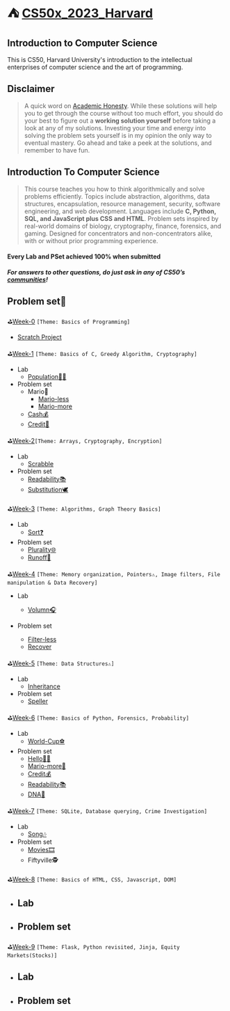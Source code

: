 # ⛺️ [CS50x_2023_Harvard](https://cs50.harvard.edu/x/2023/)

## Introduction to Computer Science

This is CS50, Harvard University's introduction to the intellectual enterprises of computer science and the art of programming.

## Disclaimer

> A quick word on [Academic Honesty](https://cs50.harvard.edu/x/2022/honesty/). While these solutions will help you to get through the course without too much effort, you should do your best to figure out a **working solution yourself** before taking a look at any of my solutions. Investing your time and energy into solving the problem sets yourself is in my opinion the only way to eventual mastery. Go ahead and take a peek at the solutions, and remember to have fun.

## Introduction To Computer Science

> This course teaches you how to think algorithmically and solve problems efficiently. Topics include abstraction, algorithms, data structures, encapsulation, resource management, security, software engineering, and web development. Languages include **C, Python, SQL, and JavaScript plus CSS and HTML**. Problem sets inspired by real-world domains of biology, cryptography, finance, forensics, and gaming. Designed for concentrators and non-concentrators alike, with or without prior programming experience. 

#### Every Lab and PSet achieved 100% when submitted

***For answers to other questions, do just ask in any of CS50’s [communities](https://cs50.harvard.edu/x/2023/communities/)!***



## Problem set🚀

⛳[Week-0]()  `[Theme: Basics of Programming]`

  - [Scratch Project](https://scratch.mit.edu/projects/)



⛳[Week-1](https://github.com/itsyuimorii/CS50x_2023_Harvard/tree/main/lecture_1) `[Theme: Basics of C, Greedy Algorithm, Cryptography]`

  - Lab
    - [Population👯‍♀️](https://github.com/itsyuimorii/CS50x_2023_Harvard/tree/main/lecture_1/Submission%20/population)
  - Problem set
    - Mario🏰
      - [Mario-less](https://github.com/itsyuimorii/CS50x_2023_Harvard/tree/main/lecture_1/Submission%20/mario-less)
      - [Mario-more](https://github.com/itsyuimorii/CS50x_2023_Harvard/tree/main/lecture_1/Submission%20/mario-more)
    - [Cash💰](https://github.com/itsyuimorii/CS50x_2023_Harvard/tree/main/lecture_1/Submission%20/cash)
    - [Credit🏦]()
    
    

⛳[Week-2](https://github.com/itsyuimorii/CS50x_2023_Harvard/tree/main/lecture_2)`[Theme: Arrays, Cryptography, Encryption]`

- Lab
  - [Scrabble](https://github.com/itsyuimorii/Harvard-CS50/tree/main/lecture_2/Submission/scrabble)
- Problem set
  - [Readability📚](https://github.com/itsyuimorii/Harvard-CS50/tree/main/lecture_2/Submission/readability)
  - [Substitution🕊️](https://github.com/itsyuimorii/Harvard-CS50/tree/main/lecture_2/Submission/substitution)
  
  

⛳[Week-3]() `[Theme: Algorithms, Graph Theory Basics]`

  - Lab
    - [Sort❓]( )
  - Problem set
    - [Plurality🌐]( )
    - [Runoff🏃]( )
    
    

⛳[Week-4]() `[Theme: Memory organization, Pointers⚠, Image filters, File manipulation & Data Recovery]`

  - Lab

    - [Volumn🎧](https://github.com/me50/itsyuimorii/tree/46cfc1ef7b8084bcf334afde3f38402b399a041c)
  - Problem set

    - [Filter-less](https://github.com/me50/itsyuimorii/tree/017435c6552ae14738b66d765ac3e82983946e98)
    - [Recover](https://github.com/me50/itsyuimorii/tree/523fac27b667adf6eb7d7aa9896478e85e0d799e)



⛳[Week-5]( ) `[Theme: Data Structures⚠]`

  - Lab
    - [Inheritance](https://github.com/me50/itsyuimorii/tree/271275f2a14a10e3f373f9bfe059f57d7ec59ced)
  - Problem set
    - [Speller](https://github.com/me50/itsyuimorii/tree/9604ad427363472825ec0822ed57f8a29348b305)



⛳[Week-6]( ) `[Theme: Basics of Python, Forensics, Probability]`

  - Lab
    - [World-Cup⚽️](https://github.com/me50/itsyuimorii/tree/cs50/labs/2022/fall/worldcup)
  - Problem set
    - [Hello👋🏻](https://github.com/me50/itsyuimorii/tree/48dfc01731653bfe19b13c8e2656327605ec0582)
    - [Mario-more🏰](https://github.com/me50/itsyuimorii/tree/ba2fdf770c9d437bf92491cc24a744ea9b50f083)
    - [Credit💰](https://github.com/me50/itsyuimorii/tree/9d1cc0cafe6e9185f0b25a94d428d3067bc09be6)
    - [Readability📚](https://github.com/me50/itsyuimorii/tree/b57461a3b41c7e152432dc968d2e3dccb262ae94)
    - [DNA🧬](https://github.com/me50/itsyuimorii/tree/5cc7ee7e58bcfdcf9f5bf2cc093aa8d0b9b79f17)



⛳[Week-7]() `[Theme: SQLite, Database querying, Crime Investigation]`

  - Lab
    - [Song🎶](https://github.com/me50/itsyuimorii/tree/99a26ad2d8ce18f34bd3ac524795f96dfc6b385f)
  - Problem set
    - [Movies🎞️](https://github.com/me50/itsyuimorii/tree/6ee908d930ce32ab79729eb8257a9f1bf9d7eba9)
    - Fiftyville🕵️ 

⛳[Week-8]() `[Theme: Basics of HTML, CSS, Javascript, DOM]`

  - Lab
    - 
  - Problem set
    - 

⛳[Week-9]() `[Theme: Flask, Python revisited, Jinja, Equity Markets(Stocks)]`

  - Lab
    - 
  - Problem set
    - 
